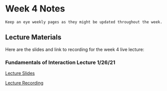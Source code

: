 Week 4 Notes
============================

```{note}
Keep an eye weekly pages as they might be updated throughout the week.
```

## Lecture Materials

Here are the slides and link to recording for the week 4 live lecture:

### Fundamentals of Interaction Lecture 1/26/21
<a href="../../resources/INF134_Week_4_Fundamentals_of_Interaction.pdf" >Lecture Slides</a>

[Lecture Recording](https://uci.yuja.com/V/Video?v=2475975&node=9029304&a=458451542&autoplay=1)

